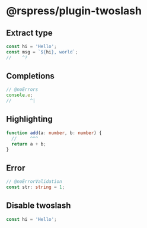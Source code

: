 # @rspress/plugin-twoslash

## Extract type

```ts twoslash
const hi = 'Hello';
const msg = `${hi}, world`;
//    ^?
```

## Completions

```ts twoslash
// @noErrors
console.e;
//       ^|
```

## Highlighting

```ts twoslash
function add(a: number, b: number) {
  //     ^^^
  return a + b;
}
```

## Error

```ts twoslash
// @noErrorValidation
const str: string = 1;
```

## Disable twoslash

```ts
const hi = 'Hello';
```
